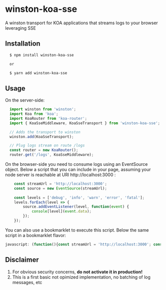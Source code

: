 # winston-koa-sse

A winston transport for KOA applications that streams logs to your browser leveraging SSE

## Installation
``` bash
  $ npm install winston-koa-sse

  or

  $ yarn add winston-koa-sse
```

## Usage
On the server-side:

``` js
  import winston from 'winston';
  import Koa from 'koa';
  import KoaRouter from 'koa-router';
  import { KoaSseMiddleware, KoaSseTransport } from 'winston-koa-sse';

  // Adds the transport to winston
  winston.add(KoaSseTransport);

  // Plug logs stream on route /logs
  const router = new KoaRouter();
  router.get('/logs', KoaSseMiddleware);

```

On the browser-side you need to consume logs using an EventSource object. Below a script that you can include in your page, assuming your node server is reachable at URl http://localhost:3000 :

``` js
    const streamUrl = 'http://localhost:3000';
    const source = new EventSource(streamUrl); 
    
    const levels = ['debug', 'info', 'warn', 'error', 'fatal'];
    levels.forEach(level => {
        source.addEventListener(level, function(event) {
            console[level](event.data);
        });
    });

```

You can also use a bookmarklet to execute this script. Below the same script in a bookmarklet flavor:
``` js
javascript: (function(){const streamUrl = 'http://localhost:3000'; const source = new EventSource(streamUrl); const levels = ['debug', 'info', 'warn', 'error', 'fatal']; levels.forEach(level => { source.addEventListener(level, function(event) { console[level](event.data); }); });})();

```

## Disclaimer

1. For obvious security concerns, **do not activate it in production!**  
2. This is a first basic not opimized implementation, no batching of log messages, etc
